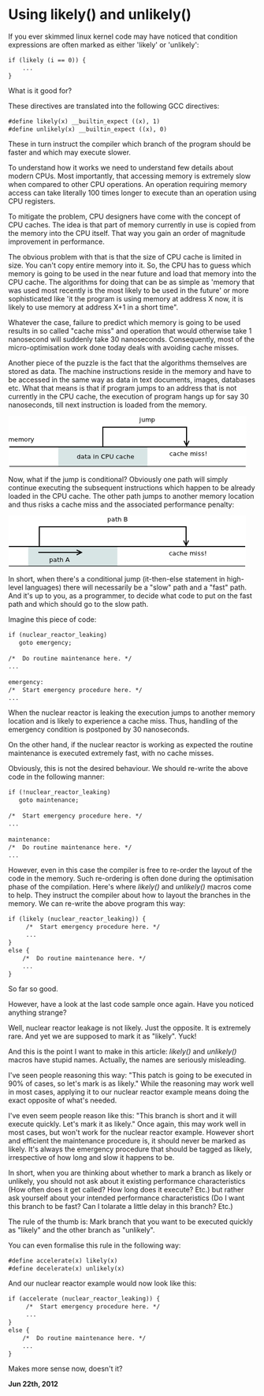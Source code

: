 # Using likely() and unlikely()



If you ever skimmed linux kernel code may have noticed that condition expressions are often marked as either 'likely' or 'unlikely':

    if (likely (i == 0)) {
        ...
    }

What is it good for?

These directives are translated into the following GCC directives:

    #define likely(x) __builtin_expect ((x), 1)
    #define unlikely(x) __builtin_expect ((x), 0)

These in turn instruct the compiler which branch of the program should be faster and which may execute slower.

To understand how it works we need to understand few details about modern CPUs. Most importantly, that accessing memory is extremely slow when compared to other CPU operations. An operation requiring memory access can take literally 100 times longer to execute than an operation using CPU registers.

To mitigate the problem, CPU designers have come with the concept of CPU caches. The idea is that part of memory currently in use is copied from the memory into the CPU itself. That way you gain an order of magnitude improvement in performance.

The obvious problem with that is that the size of CPU cache is limited in size. You can't copy entire memory into it. So, the CPU has to guess which memory is going to be used in the near future and load that memory into the CPU cache. The algorithms for doing that can be as simple as 'memory that was used most recently is the most likely to be used in the future' or more sophisticated like 'it the program is using memory at address X now, it is likely to use memory at address X+1 in a short time".

Whatever the case, failure to predict which memory is going to be used results in so called "cache miss" and operation that would otherwise take 1 nanosecond will suddenly take 30 nanoseconds. Consequently, most of the micro-optimisation work done today deals with avoiding cache misses.

Another piece of the puzzle is the fact that the algorithms themselves are stored as data. The machine instructions reside in the memory and have to be accessed in the same way as data in text documents, images, databases etc. What that means is that if program jumps to an address that is not currently in the CPU cache, the execution of program hangs up for say 30 nanoseconds, till next instruction is loaded from the memory.

<img class="old" src="likely1.png">

Now, what if the jump is conditional? Obviously one path will simply continue executing the subsequent instructions which happen to be already loaded in the CPU cache. The other path jumps to another memory location and thus risks a cache miss and the associated performance penalty:

<img class="old" src="likely2.png">

In short, when there's a conditional jump (it-then-else statement in high-level languages) there will necessarily be a "slow" path and a "fast" path. And it's up to you, as a programmer, to decide what code to put on the fast path and which should go to the slow path.

Imagine this piece of code:

    if (nuclear_reactor_leaking)
       goto emergency;
    
    /*  Do routine maintenance here. */
    ...
    
    emergency:
    /*  Start emergency procedure here. */
    ...

When the nuclear reactor is leaking the execution jumps to another memory location and is likely to experience a cache miss. Thus, handling of the emergency condition is postponed by 30 nanoseconds.

On the other hand, if the nuclear reactor is working as expected the routine maintenance is executed extremely fast, with no cache misses.

Obviously, this is not the desired behaviour. We should re-write the above code in the following manner:

    if (!nuclear_reactor_leaking)
       goto maintenance;
    
    /*  Start emergency procedure here. */
    ...
    
    maintenance:
    /*  Do routine maintenance here. */
    ...

However, even in this case the compiler is free to re-order the layout of the code in the memory. Such re-ordering is often done during the optimisation phase of the compilation. Here's where _likely()_ and _unlikely()_ macros come to help. They instruct the compiler about how to layout the branches in the memory. We can re-write the above program this way:

    if (likely (nuclear_reactor_leaking)) {
         /*  Start emergency procedure here. */
         ...
    }
    else {
        /*  Do routine maintenance here. */
        ...
    }

So far so good.

However, have a look at the last code sample once again. Have you noticed anything strange?

Well, nuclear reactor leakage is not likely. Just the opposite. It is extremely rare. And yet we are supposed to mark it as "likely". Yuck!

And this is the point I want to make in this article: _likely()_ and _unlikely()_ macros have stupid names. Actually, the names are seriously misleading.

I've seen people reasoning this way: "This patch is going to be executed in 90% of cases, so let's mark is as likely." While the reasoning may work well in most cases, applying it to our nuclear reactor example means doing the exact opposite of what's needed.

I've even seem people reason like this: "This branch is short and it will execute quickly. Let's mark it as likely." Once again, this may work well in most cases, but won't work for the nuclear reactor example. However short and efficient the maintenance procedure is, it should never be marked as likely. It's always the emergency procedure that should be tagged as likely, irrespective of how long and slow it happens to be.

In short, when you are thinking about whether to mark a branch as likely or unlikely, you should not ask about it existing performance characteristics (How often does it get called? How long does it execute? Etc.) but rather ask yourself about your intended performance characteristics (Do I want this branch to be fast? Can I tolarate a little delay in this branch? Etc.)

The rule of the thumb is: Mark branch that you want to be executed quickly as "likely" and the other branch as "unlikely".

You can even formalise this rule in the following way:

    #define accelerate(x) likely(x)
    #define decelerate(x) unlikely(x)

And our nuclear reactor example would now look like this:

    if (accelerate (nuclear_reactor_leaking)) {
         /*  Start emergency procedure here. */
         ...
    }
    else {
        /*  Do routine maintenance here. */
        ...
    }

Makes more sense now, doesn't it?

**Jun 22th, 2012**
